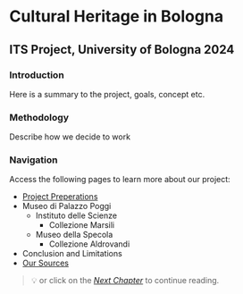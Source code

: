 # Cultural Heritage in Bologna

## ITS Project, University of Bologna 2024

### Introduction
Here is a summary to the project, goals, concept etc.

### Methodology
Describe how we decide to work

### Navigation
Access the following pages to learn more about our project:

- [Project Preperations](Project-Prep.md)
- Museo di Palazzo Poggi
  - Instituto delle Scienze
    - Collezione Marsili
  - Museo della Specola
    - Collezione Aldrovandi
- Conclusion and Limitations
- [Our Sources](Sources.md)

> 💡 or click on the [*Next Chapter*](Project-Prep.md) to continue reading.
